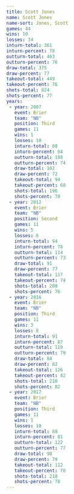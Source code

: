 ```yaml
---
title: Scott Jones
name: Scott Jones
name-sort: Jones, Scott
games: 44
wins: 10
losses: 34
inturn-total: 361
inturn-percent: 78
outturn-total: 463
outturn-percent: 76
draw-total: 375
draw-percent: 77
takeout-total: 449
takeout-percent: 76
shots-total: 824
shots-percent: 77
years:
 - year: 2007
   event: Brier
   team: "NB"
   position: Third
   games: 11
   wins: 1
   losses: 10
   inturn-total: 88
   inturn-percent: 64
   outturn-total: 108
   outturn-percent: 74
   draw-total: 102
   draw-percent: 72
   takeout-total: 94
   takeout-percent: 68
   shots-total: 196
   shots-percent: 70
 - year: 2012
   event: Brier
   team: "NB"
   position: Second
   games: 11
   wins: 5
   losses: 6
   inturn-total: 94
   inturn-percent: 78
   outturn-total: 114
   outturn-percent: 73
   draw-total: 91
   draw-percent: 77
   takeout-total: 117
   takeout-percent: 74
   shots-total: 208
   shots-percent: 76
 - year: 2016
   event: Brier
   team: "NB"
   position: Third
   games: 11
   wins: 3
   losses: 8
   inturn-total: 91
   inturn-percent: 87
   outturn-total: 119
   outturn-percent: 79
   draw-total: 84
   draw-percent: 82
   takeout-total: 126
   takeout-percent: 82
   shots-total: 210
   shots-percent: 82
 - year: 2017
   event: Brier
   team: "NB"
   position: Third
   games: 11
   wins: 1
   losses: 10
   inturn-total: 88
   inturn-percent: 81
   outturn-total: 122
   outturn-percent: 77
   draw-total: 98
   draw-percent: 79
   takeout-total: 112
   takeout-percent: 78
   shots-total: 210
   shots-percent: 78
---
```

